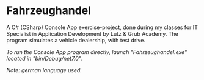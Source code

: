 # Fahrzeughandel
A C# (CSharp) Console App exercise-project, done during my classes for IT Specialist in Application Development by Lutz & Grub Academy. The program simulates a vehicle dealership, with test drive.

*To run the Console App program directly, launch "Fahrzeughandel.exe" located in "bin/Debug/net7.0".*

*Note: german language used.*
